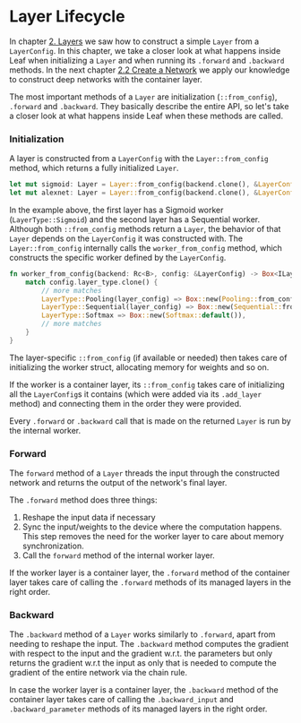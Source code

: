 # Layer Lifecycle

In chapter [2. Layers](./layers.html) we saw how to
construct a simple `Layer` from a `LayerConfig`. In this chapter, we take
a closer look at what happens inside Leaf when initializing a `Layer` and when running its 
`.forward` and `.backward` methods. In the next chapter [2.2 Create a Network](./building-networks.html) we 
apply our knowledge to construct deep networks with the container layer.

The most important methods of a `Layer` are initialization (`::from_config`), `.forward` and `.backward`.
They basically describe the entire API, so let's take a closer look at what happens inside Leaf when these methods are called.

### Initialization

A layer is constructed from a `LayerConfig` with the `Layer::from_config`
method, which returns a fully initialized `Layer`.

```rust
let mut sigmoid: Layer = Layer::from_config(backend.clone(), &LayerConfig::new("sigmoid", LayerType::Sigmoid))
let mut alexnet: Layer = Layer::from_config(backend.clone(), &LayerConfig::new("alexnet", LayerType::Sequential(cfg)))
```

In the example above, the first layer has a Sigmoid worker
(`LayerType::Sigmoid`) and the second layer has a Sequential worker.
Although both `::from_config` methods return a `Layer`, the behavior of
that `Layer` depends on the `LayerConfig` it was constructed with. The
`Layer::from_config` internally calls the `worker_from_config` method, which
constructs the specific worker defined by the `LayerConfig`.

```rust
fn worker_from_config(backend: Rc<B>, config: &LayerConfig) -> Box<ILayer<B>> {
    match config.layer_type.clone() {
        // more matches
        LayerType::Pooling(layer_config) => Box::new(Pooling::from_config(&layer_config)),
        LayerType::Sequential(layer_config) => Box::new(Sequential::from_config(backend, &layer_config)),
        LayerType::Softmax => Box::new(Softmax::default()),
        // more matches
    }
}
```

The layer-specific `::from_config` (if available or needed) then takes care of
initializing the worker struct, allocating memory for weights and so on.

If the worker is a container layer, its `::from_config` takes
care of initializing all the `LayerConfig`s it contains (which were added via its
`.add_layer` method) and connecting them in the order they were provided.

Every `.forward` or `.backward` call that is made on the returned `Layer` is
run by the internal worker.

### Forward

The `forward` method of a `Layer` threads the input through the constructed
network and returns the output of the network's final layer.

The `.forward` method does three things:

1. Reshape the input data if necessary
2. Sync the input/weights to the device where the computation happens. This step
removes the need for the worker layer to care about memory synchronization.
3. Call the `forward` method of the internal worker layer.

If the worker layer is a container layer, the `.forward` method of the
container layer takes care of calling the `.forward` methods of its managed
layers in the right order.

### Backward

The `.backward` method of a `Layer` works similarly to `.forward`, apart from
needing to reshape the input. The `.backward` method computes
the gradient with respect to the input and the gradient w.r.t. the parameters but
only returns the gradient w.r.t the input as only that is needed to compute the
gradient of the entire network via the chain rule.

In case the worker layer is a container layer, the `.backward` method of the
container layer takes care of calling the `.backward_input` and
`.backward_parameter` methods of its managed layers in the right order.
